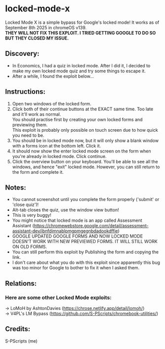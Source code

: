 # locked-mode-x
Locked Mode X is a simple bypass for Google's locked mode! It works as of September 8th 2025 in chromeOS v139. <br>
**THEY WILL NOT FIX THIS EXPLOIT. I TRIED GETTING GOOGLE TO DO SO BUT THEY CLOSED MY ISSUE.**

## Discovery:
- In Economics, I had a quiz in locked mode. After I did it, I decided to make my own locked mode quiz and try some things to escape it.
- After a while, I found the exploit below...

## Instructions:
1. Open two windows of the locked form.
2. Click both of their continue buttons at the EXACT same time. Too late and it'll work as normal. <br>
   You should practise first by creating your own locked forms and previewing them. <br>
   This exploit is probably only possible on touch screen due to how quick you need to be. <br>
4. You should be in locked mode now, but it will only show a blank window with a forms icon at the bottom left. Click it.
5. It should now show the enter locked mode screen on the form when you're already in locked mode. Click continue.
6. Click the overview button on your keyboard. You'll be able to see all the windows, and hence "exit" locked mode. However, you can still return to the form and complete it.

## Notes:
- You cannot screenshot until you complete the form properly ('submit' or 'close quiz')! <br>
- Alt-tab closes the quiz, use the window view button! <br>
- This is very buggy! <br>
- You might notice that locked mode is an app called Assessment Assistant (https://chromewebstore.google.com/detail/assessment-assistant-dev/ibnfdimnablpmgpmgegnbdadookdffie) <br>
- GOOGLE UPDATED GOOGLE FORMS AND NOW LOCKED MODE DOESN'T WORK WITH NEW PREVIEWED FORMS. IT WILL STILL WORK ON OLD FORMS. <br> 
- You can still perform this exploit by Publishing the form and copying the link. <br>
- I don't care about what you do with this exploit since apparently this bug was too minor for Google to bother to fix it when I asked them. <br>

## Relations:
### Here are some other Locked Mode exploits:
-> LoMoH by AshtonDavies (https://chrose.netlify.app/detail/lomoh/) <br>
-> V4PL's LM Bypass (https://github.com/S-PScripts/chromebook-utilities/)

## Credits:
S-PScripts (me)
